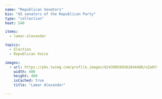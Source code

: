 ```yaml
---
name: "Republican Senators"
bio: "US senators of the Republican Party"
type: "collection"
heat: 540

items:
  - lamar-alexander

topics:
  - Election
  - Republican Voice

images:
  - url: https://pbs.twimg.com/profile_images/824390599361044480/nZa0YXpu_400x400.jpg
    width: 400
    height: 400
    isCached: true
    title: "Lamar Alexander"

---
```


